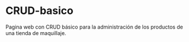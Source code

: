 # CRUD-basico
Pagina web con CRUD básico para la administración de los productos de una tienda de maquillaje.
